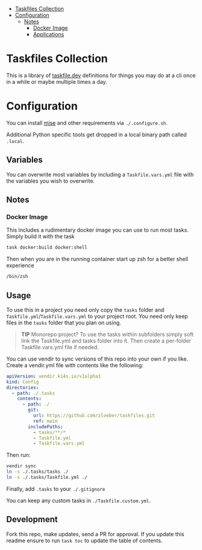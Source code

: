 <!---toc start-->

- [Taskfiles Collection](#taskfiles-collection)
- [Configuration](#configuration)
  - [Notes](#notes)
    - [Docker Image](#docker-image)
    - [Applications](#applications)

<!---toc end-->

# Taskfiles Collection

This is a library of [taskfile.dev](https://taskfile.dev) definitions for things you may do at a cli once in a while or maybe multiple times a day.

# Configuration

You can install [mise](https://mise.jdx.dev) and other requirements via `./.configure.sh`.

Additional Python specific tools get dropped in a local binary path called `.local`.

## Variables

You can overwrite most variables by including a `Taskfile.vars.yml` file with the variables you wish to overwrite.

## Notes

### Docker Image

This includes a rudimentary docker image you can use to run most tasks. Simply build it with the task

```bash
task docker:build docker:shell
```

Then when you are in the running container start up zsh for a better shell experience

```bash
/bin/zsh
```

## Usage

To use this in a project you need only copy the `tasks` folder and `Taskfile.yml`/`Taskfile.vars.yml` to your project root. You need only keep files in the `tasks` folder that you plan on using.

> **TIP** Monorepo project? To use the tasks within subfolders simply soft link the Taskfile.yml and tasks folder into it. Then create a per-folder Taskfile.vars.yml file if needed.

You can use vendir to sync versions of this repo into your own if you like. Create a vendir.yml file with contents like the following:

```yaml
apiVersion: vendir.k14s.io/v1alpha1
kind: Config
directories:
  - path: ./.tasks
    contents:
      - path: ./
        git:
          url: https://github.com/zloeber/taskfiles.git
          ref: main
        includePaths:
          - tasks/**/*
          - Taskfile.yml
          - Taskfile.vars.yml
```

Then run:

```bash
vendir sync
ln -s ./.tasks/tasks ./
ln -s ./.tasks/Taskfile.yml ./
```

Finally, add `.tasks` to your `./.gitignore`

You can keep any custom tasks in `./Taskfile.custom.yml`.

## Development

Fork this repo, make updates, send a PR for approval. If you update this readme ensure to run `task toc` to update the table of contents.
